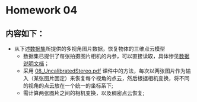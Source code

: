 # Homework 04

## 内容如下：

- 从下述[数据集](https://vision.middlebury.edu/mview/)所提供的多视⻆图⽚数据，恢复物体的三维点云模型  
  - 数据集已提供了每张拍摄图⽚相机的内参，可以直接读取，具体惨⻅[数据说明文档](https://vision.middlebury.edu/mview/data/)；
  - 采⽤ [08_UncalibratedStereo.pdf](../PPT/08_UncalibratedStereo.pdf) 课件中的⽅法，每次以两张图⽚作为输⼊（某张图⽚固定）来恢复每个视⻆的点云，然后根据相机变换，将不同的视⻆的点云放在⼀个统⼀的坐标系下;
  - 需计算两张图⽚之间的相机变换，以及稠密点云恢复;
